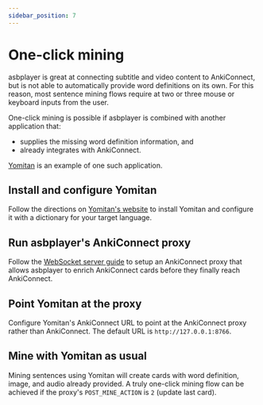 ```yaml
---
sidebar_position: 7
---
```


# One-click mining

asbplayer is great at connecting subtitle and video content to AnkiConnect, but is not able to automatically provide word definitions on its own. For this reason, most sentence mining flows require at two or three mouse or keyboard inputs from the user.

One-click mining is possible if asbplayer is combined with another application that:

- supplies the missing word definition information, and
- already integrates with AnkiConnect.

[Yomitan](https://yomitan.wiki/) is an example of one such application.

## Install and configure Yomitan

Follow the directions on [Yomitan's website](https://yomitan.wiki/) to install Yomitan and configure it with a dictionary for your target language.

## Run asbplayer's AnkiConnect proxy

Follow the [WebSocket server guide](./web-socket-server) to setup an AnkiConnect proxy that allows asbplayer to enrich AnkiConnect cards before they finally reach AnkiConnect.

## Point Yomitan at the proxy

Configure Yomitan's AnkiConnect URL to point at the AnkiConnect proxy rather than AnkiConnect. The default URL is `http://127.0.0.1:8766`.

## Mine with **Yomitan** as usual

Mining sentences using Yomitan will create cards with word definition, image, and audio already provided. A truly one-click mining flow can be achieved if the proxy's `POST_MINE_ACTION` is `2` (update last card).
